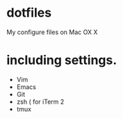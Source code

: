 dotfiles
========

My configure files on Mac OX X


# including settings.
* Vim
* Emacs
* Git
* zsh ( for iTerm 2
* tmux

